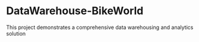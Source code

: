 # DataWarehouse-BikeWorld
This project demonstrates a comprehensive data warehousing and analytics solution
